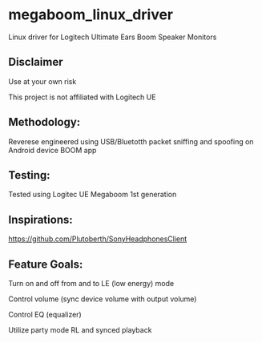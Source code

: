 # megaboom_linux_driver
Linux driver for Logitech Ultimate Ears Boom Speaker Monitors

## Disclaimer
Use at your own risk

This project is not affiliated with Logitech UE

## Methodology:
Reverese engineered using USB/Bluetotth packet sniffing and spoofing on Android device BOOM app

## Testing:
Tested using Logitec UE Megaboom 1st generation

## Inspirations:
https://github.com/Plutoberth/SonyHeadphonesClient

## Feature Goals:
Turn on and off from and to LE (low energy) mode

Control volume (sync device volume with output volume)

Control EQ (equalizer)

Utilize party mode RL and synced playback
